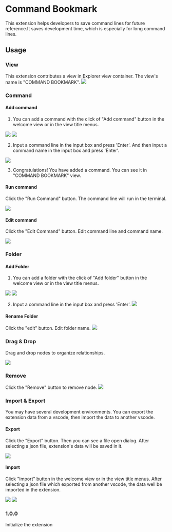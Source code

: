 # Command Bookmark

This extension helps developers to save command lines for future reference.It saves development time, which is especially for long command lines.

## Usage

### View

This extension contributes a view in Explorer view container. The view's name is "COMMAND BOOKMARK".
![](https://raw.githubusercontent.com/ljtang2009/command-bookmark/main/resources/readme/en/view.png)

### Command

#### Add command

1. You can add a command with the click of "Add command" button in the welcome view or in the view title menus.

![](https://raw.githubusercontent.com/ljtang2009/command-bookmark/main/resources/readme/en/welcome-add-command.png)
![](https://raw.githubusercontent.com/ljtang2009/command-bookmark/main/resources/readme/en/menu-add-command.png)

2. Input a command line in the input box and press 'Enter'. And then input a command name in the input box and press 'Enter'.

![](https://raw.githubusercontent.com/ljtang2009/command-bookmark/main/resources/readme/en/add-command.gif)

3. Congratulations! You have added a command. You can see it in "COMMAND BOOKMARK" view.

#### Run command

Click the "Run Command" button. The command line will run in the terminal.

![](https://raw.githubusercontent.com/ljtang2009/command-bookmark/main/resources/readme/en/run-command.gif)

#### Edit command

Click the "Edit Command" button. Edit command line and command name.

![](https://raw.githubusercontent.com/ljtang2009/command-bookmark/main/resources/readme/en/edit-command.gif)

### Folder

#### Add Folder

1. You can add a folder with the click of "Add folder" button in the welcome view or in the view title menus.

![](https://raw.githubusercontent.com/ljtang2009/command-bookmark/main/resources/readme/en/welcome-add-folder.png)
![](https://raw.githubusercontent.com/ljtang2009/command-bookmark/main/resources/readme/en/menu-add-folder.png)

2. Input a command line in the input box and press 'Enter'.
   ![](https://raw.githubusercontent.com/ljtang2009/command-bookmark/main/resources/readme/en/add-folder.gif)

#### Rename Folder

Click the "edit" button. Edit folder name.
![](https://raw.githubusercontent.com/ljtang2009/command-bookmark/main/resources/readme/en/edit-folder.gif)

### Drag & Drop

Drag and drop nodes to organize relationships.

![](https://raw.githubusercontent.com/ljtang2009/command-bookmark/main/resources/readme/en/drop-drag.gif)

### Remove

Click the "Remove" button to remove node.
![](https://raw.githubusercontent.com/ljtang2009/command-bookmark/main/resources/readme/en/remove.gif)

### Import & Export

You may have several development environments. You can export the extension data from a vscode, then import the data to another vscode.

#### Export

Click the "Export" button. Then you can see a file open dialog. After selecting a json file, extension's data will be saved in it.

![](https://raw.githubusercontent.com/ljtang2009/command-bookmark/main/resources/readme/en/export.png)

#### Import

Click "Import" button in the welcome view or in the view title menus. After selecting a json file which exported from another vscode, the data well be imported in the extension.

![](https://raw.githubusercontent.com/ljtang2009/command-bookmark/main/resources/readme/en/welcome-import.png)
![](https://raw.githubusercontent.com/ljtang2009/command-bookmark/main/resources/readme/en/menu-import.png)

### 1.0.0

Initialize the extension
